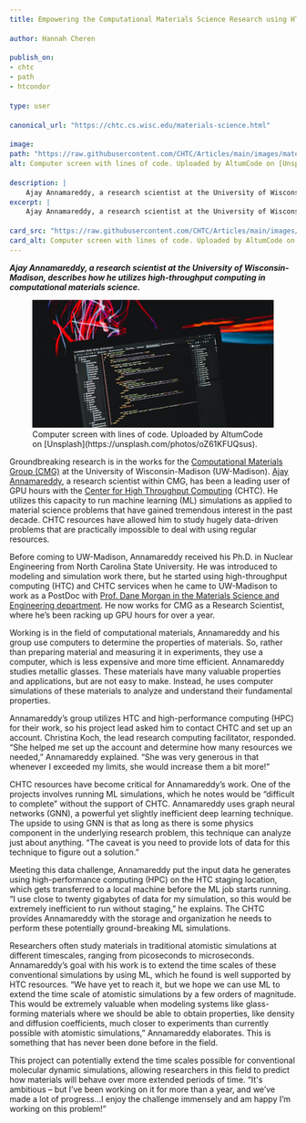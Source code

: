 ```yaml
---
title: Empowering the Computational Materials Science Research using HTC

author: Hannah Cheren

publish_on:
- chtc
- path
- htcondor

type: user

canonical_url: "https://chtc.cs.wisc.edu/materials-science.html"

image:
path: "https://raw.githubusercontent.com/CHTC/Articles/main/images/materials-science.jpg"
alt: Computer screen with lines of code. Uploaded by AltumCode on [Unsplash](https://unsplash.com/photos/oZ61KFUQsus).

description: |
    Ajay Annamareddy, a research scientist at the University of Wisconsin-Madison, describes how he utilizes high-throughput computing in computational materials science.
excerpt: |
    Ajay Annamareddy, a research scientist at the University of Wisconsin-Madison, describes how he utilizes high-throughput computing in computational materials science.

card_src: "https://raw.githubusercontent.com/CHTC/Articles/main/images/materials-science.jpg"
card_alt: Computer screen with lines of code. Uploaded by AltumCode on [Unsplash](https://unsplash.com/photos/oZ61KFUQsus).
---
```

  ***Ajay Annamareddy, a research scientist at the University of Wisconsin-Madison, describes how he utilizes high-throughput computing in computational materials science.***

  <figure>
  <img class="w-100" src="https://raw.githubusercontent.com/CHTC/Articles/main/images/materials-science.jpg" alt="Computer screen with lines of code. Uploaded by AltumCode on [Unsplash](https://unsplash.com/photos/oZ61KFUQsus)."/>
  <figcaption class="figure-caption">Computer screen with lines of code. Uploaded by AltumCode on [Unsplash](https://unsplash.com/photos/oZ61KFUQsus).<br/></figcaption>
</figure>

  Groundbreaking research is in the works for the [Computational Materials Group (CMG)](https://matmodel.engr.wisc.edu/) at the University of Wisconsin-Madison (UW-Madison). [Ajay Annamareddy](https://matmodel.engr.wisc.edu/members/), a research scientist within CMG, has been a leading user of GPU hours with the [Center for High Throughput Computing](https://chtc.cs.wisc.edu/) (CHTC). He utilizes this capacity to run machine learning (ML) simulations as applied to material science problems that have gained tremendous interest in the past decade. CHTC resources have allowed him to study hugely data-driven problems that are practically impossible to deal with using regular resources.

  Before coming to UW-Madison, Annamareddy received his Ph.D. in Nuclear Engineering from North Carolina State University. He was introduced to modeling and simulation work there, but he started using high-throughput computing (HTC) and CHTC services when he came to UW-Madison to work as a PostDoc with [Prof. Dane Morgan in the Materials Science and Engineering department](https://energy.wisc.edu/about/energy-experts/dane-morgan). He now works for CMG as a Research Scientist, where he’s been racking up GPU hours for over a year. 

  Working is in the field of computational materials, Annamareddy and his group use computers to determine the properties of materials. So, rather than preparing material and measuring it in experiments, they use a computer, which is less expensive and more time efficient. Annamareddy studies metallic glasses. These materials have many valuable properties and applications, but are not easy to make. Instead, he uses computer simulations of these materials to analyze and understand their fundamental properties.

  Annamareddy’s group utilizes HTC and high-performance computing (HPC) for their work, so his project lead asked him to contact CHTC and set up an account. Christina Koch, the lead research computing facilitator, responded. “She helped me set up the account and determine how many resources we needed,” Annamareddy explained. “She was very generous in that whenever I exceeded my limits, she would increase them a bit more!”

  CHTC resources have become critical for Annamareddy’s work. One of the projects involves running ML simulations, which he notes would be “difficult to complete” without the support of CHTC. Annamareddy uses graph neural networks (GNN), a powerful yet slightly inefficient deep learning technique. The upside to using GNN is that as long as there is some physics component in the underlying research problem, this technique can analyze just about anything. “The caveat is you need to provide lots of data for this technique to figure out a solution.” 

  Meeting this data challenge, Annamareddy put the input data he generates using high-performance computing (HPC) on the HTC staging location, which gets transferred to a local machine before the ML job starts running. “I use close to twenty gigabytes of data for my simulation, so this would be extremely inefficient to run without staging,” he explains. The CHTC provides Annamareddy with the storage and organization he needs to perform these potentially ground-breaking ML simulations. 

  Researchers often study materials in traditional atomistic simulations at different timescales, ranging from picoseconds to microseconds. Annamareddy’s goal with his work is to extend the time scales of these conventional simulations by using ML, which he found is well supported by HTC resources. “We have yet to reach it, but we hope we can use ML to extend the time scale of atomistic simulations by a few orders of magnitude. This would be extremely valuable when modeling systems like glass-forming materials where we should be able to obtain properties, like density and diffusion coefficients, much closer to experiments than currently possible with atomistic simulations,” Annamareddy elaborates. This is something that has never been done before in the field.

  This project can potentially extend the time scales possible for conventional molecular dynamic simulations, allowing researchers in this field to predict how materials will behave over more extended periods of time. “It's ambitious – but I’ve been working on it for more than a year, and we’ve made a lot of progress…I enjoy the challenge immensely and am happy I’m working on this problem!”
